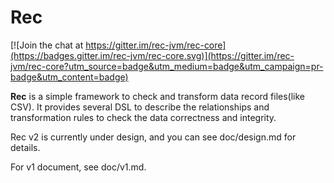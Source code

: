 # Rec

[![Join the chat at https://gitter.im/rec-jvm/rec-core](https://badges.gitter.im/rec-jvm/rec-core.svg)](https://gitter.im/rec-jvm/rec-core?utm_source=badge&utm_medium=badge&utm_campaign=pr-badge&utm_content=badge)

**Rec** is a simple framework to check and transform data record files(like CSV).
It provides several DSL to describe the relationships and transformation rules
 to check the data correctness and integrity.

Rec v2 is currently under design, and you can see doc/design.md for details.

For v1 document, see doc/v1.md.